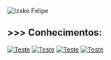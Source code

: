 ![Izake Felipe](https://github-readme-stats.vercel.app/api?username=IzakeFelipe2022&show_icons=true&theme=dracula)
## >>> Conhecimentos:
[![Teste](https://img.shields.io/badge/Python-14354C?style=for-the-badge&logo=python&logoColor=white)](https://www.google.com/)
[![Teste](https://img.shields.io/badge/MySQL-00000F?style=for-the-badge&logo=mysql&logoColor=white)](https://www.google.com/)
[![Teste](https://img.shields.io/badge/SQLite-07405E?style=for-the-badge&logo=sqlite&logoColor=white)](https://www.google.com/)
[![Teste](https://img.shields.io/badge/Django-092E20?style=for-the-badge&logo=django&logoColor=white)](https://www.google.com/)


